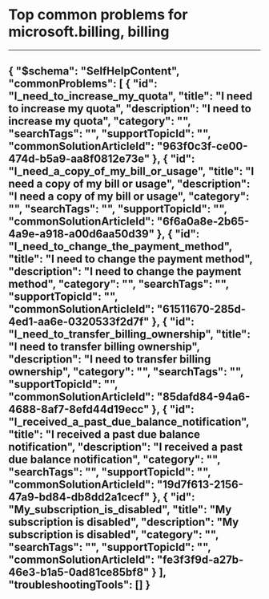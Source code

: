<properties
	pageTitle="Top common problems for microsoft.billing, billing"
	description="Top common problems for microsoft.billing, billing"        
	service="microsoft.billing"
	resource="billing"
	resourceTags=""
	authors="jlian,prdasneo"
	ms.author=""
	displayOrder=""
	articleId="8c378ad1-614a-4215-9072-e36c3803310c"
	selfHelpType="diagnoseandsolve"
	productPesIds=""
	cloudEnvironments="public"
/>
# Top common problems for microsoft.billing, billing
---
{
    "$schema": "SelfHelpContent",
    "commonProblems": [
        {
            "id": "I_need_to_increase_my_quota",
            "title": "I need to increase my quota",
            "description": "I need to increase my quota",
            "category": "",
            "searchTags": "",
            "supportTopicId": "",
            "commonSolutionArticleId": "963f0c3f-ce00-474d-b5a9-aa8f0812e73e"
        },
        {
            "id": "I_need_a_copy_of_my_bill_or_usage",
            "title": "I need a copy of my bill or usage",
            "description": "I need a copy of my bill or usage",
            "category": "",
            "searchTags": "",
            "supportTopicId": "",
            "commonSolutionArticleId": "6f6a0a8e-2b65-4a9e-a918-a00d6aa50d39"
        },
        {
            "id": "I_need_to_change_the_payment_method",
            "title": "I need to change the payment method",
            "description": "I need to change the payment method",
            "category": "",
            "searchTags": "",
            "supportTopicId": "",
            "commonSolutionArticleId": "61511670-285d-4ed1-aa6e-0320533f2d7f"
        },
        {
            "id": "I_need_to_transfer_billing_ownership",
            "title": "I need to transfer billing ownership",
            "description": "I need to transfer billing ownership",
            "category": "",
            "searchTags": "",
            "supportTopicId": "",
            "commonSolutionArticleId": "85dafd84-94a6-4688-8af7-8efd44d19ecc"
        },
        {
            "id": "I_received_a_past_due_balance_notification",
            "title": "I received a past due balance notification",
            "description": "I received a past due balance notification",
            "category": "",
            "searchTags": "",
            "supportTopicId": "",
            "commonSolutionArticleId": "19d7f613-2156-47a9-bd84-db8dd2a1cecf"
        },
        {
            "id": "My_subscription_is_disabled",
            "title": "My subscription is disabled",
            "description": "My subscription is disabled",
            "category": "",
            "searchTags": "",
            "supportTopicId": "",
            "commonSolutionArticleId": "fe3f3f9d-a27b-46e3-b1a5-0ad81ce85bf8"
        }
    ],
    "troubleshootingTools": []
}
---